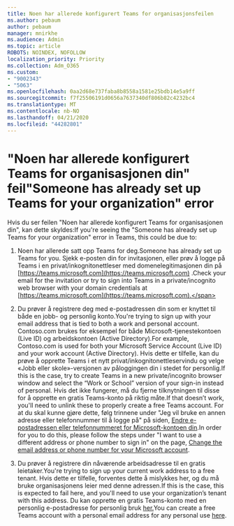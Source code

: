 ```yaml
---
title: Noen har allerede konfigurert Teams for organisasjonsfeilen
ms.author: pebaum
author: pebaum
manager: mnirkhe
ms.audience: Admin
ms.topic: article
ROBOTS: NOINDEX, NOFOLLOW
localization_priority: Priority
ms.collection: Adm_O365
ms.custom:
- "9002343"
- "5063"
ms.openlocfilehash: 0aa2d68e737faba8b8558a1581e25bdb14e5a9ff
ms.sourcegitcommit: f7f25506191d0656a7637340df806b82c4232bc4
ms.translationtype: MT
ms.contentlocale: nb-NO
ms.lasthandoff: 04/21/2020
ms.locfileid: "44282801"
---
```

# <a name="someone-has-already-set-up-teams-for-your-organization-error"></a><span data-ttu-id="017a0-102">"Noen har allerede konfigurert Teams for organisasjonen din" feil</span><span class="sxs-lookup"><span data-stu-id="017a0-102">"Someone has already set up Teams for your organization" error</span></span>

<span data-ttu-id="017a0-103">Hvis du ser feilen "Noen har allerede konfigurert Teams for organisasjonen din", kan dette skyldes:</span><span class="sxs-lookup"><span data-stu-id="017a0-103">If you're seeing the "Someone has already set up Teams for your organization" error in Teams, this could be due to:</span></span>

1. <span data-ttu-id="017a0-104">Noen har allerede satt opp Teams for deg.</span><span class="sxs-lookup"><span data-stu-id="017a0-104">Someone has already set up Teams for you.</span></span> <span data-ttu-id="017a0-105">Sjekk e-posten din for invitasjonen, eller prøv å logge på Teams i en privat/inkognitonettleser med domenelegitimasjonen din på [https://teams.microsoft.com](https://teams.microsoft.com) .</span><span class="sxs-lookup"><span data-stu-id="017a0-105">Check your email for the invitation or try to sign into Teams in a private/incognito web browser with your domain credentials at [https://teams.microsoft.com](https://teams.microsoft.com).</span></span>

2. <span data-ttu-id="017a0-106">Du prøver å registrere deg med e-postadressen din som er knyttet til både en jobb- og personlig konto.</span><span class="sxs-lookup"><span data-stu-id="017a0-106">You're trying to sign up with your email address that is tied to both a work and personal account.</span></span> <span data-ttu-id="017a0-107">Contoso.com brukes for eksempel for både Microsoft-tjenestekontoen (Live ID) og arbeidskontoen (Active Directory).</span><span class="sxs-lookup"><span data-stu-id="017a0-107">For example, Contoso.com is used for both your Microsoft Service Account (Live ID) and your work account (Active Directory).</span></span> <span data-ttu-id="017a0-108">Hvis dette er tilfelle, kan du prøve å opprette Teams i et nytt privat/inkognitonettleservindu og velge «Jobb eller skole»-versjonen av påloggingen din i stedet for personlig.</span><span class="sxs-lookup"><span data-stu-id="017a0-108">If this is the case, try to create Teams in a new private/incognito browser window and select the “Work or School” version of your sign-in instead of personal.</span></span> <span data-ttu-id="017a0-109">Hvis det ikke fungerer, må du fjerne tilknytningen til disse for å opprette en gratis Teams-konto på riktig måte.</span><span class="sxs-lookup"><span data-stu-id="017a0-109">If that doesn’t work, you'll need to unlink these to properly create a free Teams account.</span></span> <span data-ttu-id="017a0-110">For at du skal kunne gjøre dette, følg trinnene under "Jeg vil bruke en annen adresse eller telefonnummer til å logge på" på siden, [Endre e-postadressen eller telefonnummeret for Microsoft-kontoen din](https://support.microsoft.com/help/12407).</span><span class="sxs-lookup"><span data-stu-id="017a0-110">In order for you to do this, please follow the steps under "I want to use a different address or phone number to sign in" on the page, [Change the email address or phone number for your Microsoft account](https://support.microsoft.com/help/12407).</span></span>

3. <span data-ttu-id="017a0-111">Du prøver å registrere din nåværende arbeidsadresse til en gratis leietaker.</span><span class="sxs-lookup"><span data-stu-id="017a0-111">You're trying to sign up your current work address to a free tenant.</span></span> <span data-ttu-id="017a0-112">Hvis dette er tilfelle, forventes dette å mislykkes her, og du må bruke organisasjonens leier med denne adressen.</span><span class="sxs-lookup"><span data-stu-id="017a0-112">If this is the case, this is expected to fail here, and you'll need to use your organization’s tenant with this address.</span></span> <span data-ttu-id="017a0-113">Du kan opprette en gratis Teams-konto med en personlig e-postadresse for personlig bruk [her.](https://products.office.com/microsoft-teams/group-chat-software)</span><span class="sxs-lookup"><span data-stu-id="017a0-113">You can create a free Teams account with a personal email address for any personal use [here](https://products.office.com/microsoft-teams/group-chat-software).</span></span>
